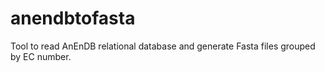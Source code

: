 # anendbtofasta
Tool to read AnEnDB relational database and generate Fasta files grouped by EC number.
